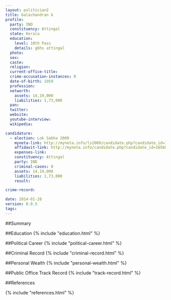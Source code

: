 ```yaml
---
layout: politician2
title: balachandran k
profile: 
  party: IND
  constituency: Attingal
  state: Kerala
  education: 
    level: 10th Pass
    details: gbhs attingal
  photo: 
  sex: 
  caste: 
  religion: 
  current-office-title: 
  crime-accusation-instances: 0
  date-of-birth: 1959
  profession: 
  networth: 
    assets: 14,19,000
    liabilities: 1,73,000
  pan: 
  twitter: 
  website: 
  youtube-interview: 
  wikipedia: 

candidature: 
  - election: Lok Sabha 2009
    myneta-link: http://myneta.info/ls2009/candidate.php?candidate_id=1656
    affidavit-link: http://myneta.info/candidate.php?candidate_id=1656&scan=original
    expenses-link: 
    constituency: Attingal 
    party: IND
    criminal-cases: 0
    assets: 14,19,000
    liabilities: 1,73,000
    result:  

crime-record: 

date: 2014-01-28
version: 0.0.5
tags: 
---
```

##Summary


##Education
{% include "education.html" %}


##Political Career
{% include "political-career.html" %}


##Criminal Record
{% include "criminal-record.html" %}


##Personal Wealth
{% include "personal-wealth.html" %}


##Public Office Track Record
{% include "track-record.html" %}


##References


{% include "references.html" %}